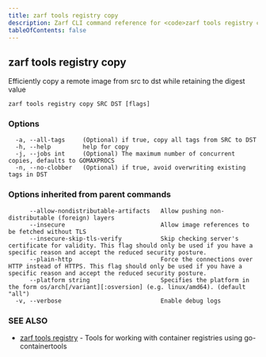 ```yaml
---
title: zarf tools registry copy
description: Zarf CLI command reference for <code>zarf tools registry copy</code>.
tableOfContents: false
---
```


<!-- Page generated by Zarf; DO NOT EDIT -->

## zarf tools registry copy

Efficiently copy a remote image from src to dst while retaining the digest value

```
zarf tools registry copy SRC DST [flags]
```

### Options

```
  -a, --all-tags     (Optional) if true, copy all tags from SRC to DST
  -h, --help         help for copy
  -j, --jobs int     (Optional) The maximum number of concurrent copies, defaults to GOMAXPROCS
  -n, --no-clobber   (Optional) if true, avoid overwriting existing tags in DST
```

### Options inherited from parent commands

```
      --allow-nondistributable-artifacts   Allow pushing non-distributable (foreign) layers
      --insecure                           Allow image references to be fetched without TLS
      --insecure-skip-tls-verify           Skip checking server's certificate for validity. This flag should only be used if you have a specific reason and accept the reduced security posture.
      --plain-http                         Force the connections over HTTP instead of HTTPS. This flag should only be used if you have a specific reason and accept the reduced security posture.
      --platform string                    Specifies the platform in the form os/arch[/variant][:osversion] (e.g. linux/amd64). (default "all")
  -v, --verbose                            Enable debug logs
```

### SEE ALSO

* [zarf tools registry](/commands/zarf_tools_registry/)	 - Tools for working with container registries using go-containertools

